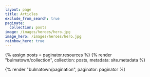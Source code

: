 ```yaml
---
layout: page
title: Articles
exclude_from_search: true
paginate:
  collection: posts
image: /images/heroes/hero.jpg
image_hero: /images/heroes/hero.jpg
rainbow_hero: true
---
```


{% assign posts = paginator.resources %}
{% render "bulmatown/collection", collection: posts, metadata: site.metadata %}

{% render "bulmatown/pagination", paginator: paginator %}
